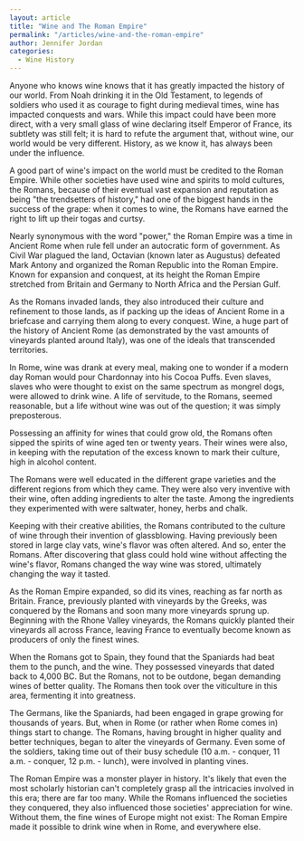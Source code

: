 ```yaml
---
layout: article
title: "Wine and The Roman Empire"
permalink: "/articles/wine-and-the-roman-empire"
author: Jennifer Jordan
categories:
  - Wine History
---
```


Anyone who knows wine knows that it has greatly impacted the history of our world. From Noah drinking it in the Old Testament, to legends of soldiers who used it as courage to fight during medieval times, wine has impacted conquests and wars. While this impact could have been more direct, with a very small glass of wine declaring itself Emperor of France, its subtlety was still felt; it is hard to refute the argument that, without wine, our world would be very different. History, as we know it, has always been under the influence. 

A good part of wine's impact on the world must be credited to the Roman Empire. While other societies have used wine and spirits to mold cultures, the Romans, because of their eventual vast expansion and reputation as being "the trendsetters of history," had one of the biggest hands in the success of the grape: when it comes to wine, the Romans have earned the right to lift up their togas and curtsy. 

Nearly synonymous with the word "power," the Roman Empire was a time in Ancient Rome when rule fell under an autocratic form of government. As Civil War plagued the land, Octavian (known later as Augustus) defeated Mark Antony and organized the Roman Republic into the Roman Empire. Known for expansion and conquest, at its height the Roman Empire stretched from Britain and Germany to North Africa and the Persian Gulf. 

As the Romans invaded lands, they also introduced their culture and refinement to those lands, as if packing up the ideas of Ancient Rome in a briefcase and carrying them along to every conquest. Wine, a huge part of the history of Ancient Rome (as demonstrated by the vast amounts of vineyards planted around Italy), was one of the ideals that transcended territories. 

In Rome, wine was drank at every meal, making one to wonder if a modern day Roman would pour Chardonnay into his Cocoa Puffs. Even slaves, slaves who were thought to exist on the same spectrum as mongrel dogs, were allowed to drink wine. A life of servitude, to the Romans, seemed reasonable, but a life without wine was out of the question; it was simply preposterous. 

Possessing an affinity for wines that could grow old, the Romans often sipped the spirits of wine aged ten or twenty years. Their wines were also, in keeping with the reputation of the excess known to mark their culture, high in alcohol content.


The Romans were well educated in the different grape varieties and the different regions from which they came. They were also very inventive with their wine, often adding ingredients to alter the taste. Among the ingredients they experimented with were saltwater, honey, herbs and chalk. 

Keeping with their creative abilities, the Romans contributed to the culture of wine through their invention of glassblowing. Having previously been stored in large clay vats, wine's flavor was often altered. And so, enter the Romans. After discovering that glass could hold wine without affecting the wine's flavor, Romans changed the way wine was stored, ultimately changing the way it tasted. 

As the Roman Empire expanded, so did its vines, reaching as far north as Britain. France, previously planted with vineyards by the Greeks, was conquered by the Romans and soon many more vineyards sprung up. Beginning with the Rhone Valley vineyards, the Romans quickly planted their vineyards all across France, leaving France to eventually become known as producers of only the finest wines. 

When the Romans got to Spain, they found that the Spaniards had beat them to the punch, and the wine. They possessed vineyards that dated back to 4,000 BC. But the Romans, not to be outdone, began demanding wines of better quality. The Romans then took over the viticulture in this area, fermenting it into greatness. 

The Germans, like the Spaniards, had been engaged in grape growing for thousands of years. But, when in Rome (or rather when Rome comes in) things start to change. The Romans, having brought in higher quality and better techniques, began to alter the vineyards of Germany. Even some of the soldiers, taking time out of their busy schedule (10 a.m. - conquer, 11 a.m. - conquer, 12 p.m. - lunch), were involved in planting vines. 

The Roman Empire was a monster player in history. It's likely that even the most scholarly historian can't completely grasp all the intricacies involved in this era; there are far too many. While the Romans influenced the societies they conquered, they also influenced those societies' appreciation for wine. Without them, the fine wines of Europe might not exist: The Roman Empire made it possible to drink wine when in Rome, and everywhere else.